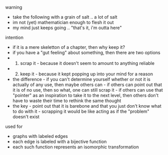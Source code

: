 
warning
- take the following with a grain of salt .. a lot of salt
- im not (yet) mathematician enough to flesh it out
- my mind just keeps going .. "that's it, i'm outta here"

intention
- if it is a mere skeletton of a chapter, then why keep it?
- if you have a "gut feeling" about something, then there are two options
- 1) scrap it - because it doesn't seem to amount to anything reliable
- 2) keep it - because it kept popping up into your mind for a reason
- the difference - if you can't determine yourself whether or not it is
  actually of any use, then maybe others can - if others can point out
  that it is of no use, then so what, one can still scrap it - if others
  can use that "pointer" as an inspiration to take it to the next level,
  then others don't have to waste their time to rethink the same thought
- the key - point out that it is barebone and that you just don't know
  what to do with it - scrapping it would be like acting as if the
  "problem" doesn't exist

used for
- graphs with labeled edges
- each edge is labeled with a bijective function
- each such function represents an isomorphic transformation
